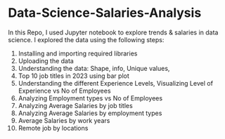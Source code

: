 # Data-Science-Salaries-Analysis
In this Repo, I used Jupyter notebook to explore trends &amp; salaries in data science.
I explored the data using the following steps:
1.	Installing and importing required libraries
2.	Uploading the data
3.	Understanding the data: Shape, info, Unique values, 
4.	Top 10 job titles in 2023 using bar plot
5.	Understanding the different Experience Levels, Visualizing Level of Experience vs No of Employees
6.	Analyzing Employment types vs No of Employees
7.	Analyzing Average Salaries by job titles
8.	Analyzing Average Salaries by employment types
9.	Average Salaries by work years
10.	Remote job by locations
